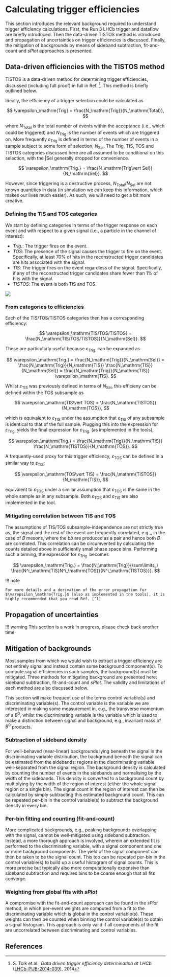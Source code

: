 # Calculating trigger efficiencies 


This section introduces the relevant background required to understand trigger efficiency calculations.
First, the Run 3 LHCb trigger and dataflow are briefly introduced.
Then the data-driven TISTOS method is introduced and propagation of uncertainties on trigger efficiencies is discussed.
Finally, the mitigation of backgrounds by means of sideband subtraction, fit-and-count and _sPlot_ approaches is presented.

## Data-driven efficiencies with the TISTOS method

TISTOS is a data-driven method for determining trigger efficiencies, discussed (including full proof) in full in Ref. [^1].
This method is briefly outlined below.

Ideally, the efficiency of a trigger selection could be calculated as

$$
    \varepsilon_\mathrm{Trig} = \frac{N_\mathrm{Trig}}{N_\mathrm{Total}},
$$

where $N_\mathrm{Total}$ is the total number of events within the acceptance (i.e., which could be triggered) and $N_\mathrm{Trig}$ is the number of events which are triggered on.
More frequently $\varepsilon_\mathrm{Trig}$ is defined in terms of the number of events in a sample subject to some form of selection, $N_\mathrm{Sel}$.
The Trig, TIS, TOS and TISTOS categories discussed here are all assumed to be conditional on this selection, with the $\mathrm{\vert Sel}$ generally dropped for convenience.

$$
    \varepsilon_\mathrm{Trig.} = \frac{N_\mathrm{Trig\vert Sel}}{N_\mathrm{Sel}}.
$$

However, since triggering is a destructive process, $N_\mathrm{Total}/N_\mathrm{Sel}$  are not known quantities in data (in simulation we can keep this information, which makes our lives much easier).
As such, we will need to get a bit more creative.


### Defining the TIS and TOS categories


We start by defining categories in terms of the trigger response on each event and with respect to a given signal (i.e., a particle in the channel of interest):

* _Trig._: The trigger fires on the event.
* _TOS_: The presence of the signal causes the trigger to fire on the event. Specifically, at least 70% of hits in the reconstructed trigger candidates are hits associated with the signal.
* _TIS_: The trigger fires on the event regardless of the signal. Specifically, if any of the reconstructed trigger candidates share fewer than 1% of hits with the signal.
* _TISTOS_: The event is both TIS and TOS.

![](../img/tistos.png)


### From categories to efficiencies

Each of the TIS/TOS/TISTOS categories then has a corresponding efficiency:

$$
    \varepsilon_\mathrm{TIS/TOS/TISTOS} = \frac{N_\mathrm{TIS/TOS/TISTOS}}{N_\mathrm{Sel}}.
$$

These are particularly useful because $\varepsilon_\mathrm{Trig.}$ can be expanded as

$$
    \varepsilon_\mathrm{Trig.} = \frac{N_\mathrm{Trig}}{N_\mathrm{Sel}} =  \frac{N_\mathrm{Trig}}{N_\mathrm{TIS}} \frac{N_\mathrm{TIS}}{N_\mathrm{Sel}} = \frac{N_\mathrm{Trig}}{N_\mathrm{TIS}} \varepsilon_\mathrm{TIS}.
$$

Whilst $\varepsilon_\mathrm{TIS}$ was previously defined in terms of $N_\mathrm{Sel}$, this efficieny can be defined within the TOS subsample as

$$
    \varepsilon_\mathrm{TIS\vert TOS} = \frac{N_\mathrm{TISTOS}}{N_\mathrm{TOS}},
$$

which is equivalent to $\varepsilon_\mathrm{TIS}$ under the assumption that $\varepsilon_\mathrm{TIS}$ of any subsample is identical to that of the full sample.
Plugging this into the expression for $\varepsilon_\mathrm{Trig.}$ yields the final expression for $\varepsilon_\mathrm{Trig.}$ (as implemented in the tools),

$$
    \varepsilon_\mathrm{Trig.} = \frac{N_\mathrm{Trig}}{N_\mathrm{TIS}} \frac{N_\mathrm{TISTOS}}{N_\mathrm{TOS}}.
$$

A frequently-used proxy for this trigger efficiency, $\varepsilon_\mathrm{TOS}$ can be defined in a similar way to $\varepsilon_\mathrm{TIS}$:

$$
    \varepsilon_\mathrm{TOS\vert TIS} = \frac{N_\mathrm{TISTOS}}{N_\mathrm{TIS}},
$$

equivalent to $\varepsilon_\mathrm{TOS}$ under a similar assumption that $\varepsilon_\mathrm{TOS}$ is the same in the whole sample as in any subsample.
Both $\varepsilon_\mathrm{TOS}$ and $\varepsilon_\mathrm{TIS}$ are also implemented in the tool.

### Mitigating correlation between TIS and TOS

The assumptions of TIS/TOS subsample-independence are not strictly true as, the signal and the rest of the event are frequently correlated, e.g.,, in the case of $B$ mesons, where the $b\bar{b}$ are produced as a pair and hence both $B$ are correlated.
This correlation can be circumvented by calculating the counts detailed above in sufficiently small phase space bins.
Performing such a binning, the expression for $\varepsilon_\mathrm{Trig.}$ becomes

$$
    \varepsilon_\mathrm{Trig.} = \frac{N_\mathrm{Trig}}{\sum\limits_i \frac{N^i_\mathrm{TIS}N^i_\mathrm{TOS}}{N^i_\mathrm{TISTOS}}}.
$$

!!! note

    For more details and a derivation of the error propagation for $\varepsilon_\mathrm{Trig.}$ (also as implemented in the tools), it is highly recommended that you read Ref. [^1]

## Propagation of uncertainties

<!-- Wilson interval method, as recommended by the [LHCb Statistics Guidelines <LINK>]() -->

!!! warning
    This section is a work in progress, please check back another time



## Mitigation of backgrounds

Most samples from which we would wish to extract a trigger efficiency are not entirely signal and instead contain some background component(s).
To compute signal efficiencies in such samples, the background(s) must be mitigated.
Three methods for mitigating background are presented here: sideband subtraction, fit-and-count and _sPlot_.
The validity and limitations of each method are also discussed below.

This section will make frequent use of the terms control variable(s) and discriminating variable(s).
The control variable is the variable we are interested in making some measurement in, e.g., the transverse momentum of a $B^0$, whilst the discriminating variable is the variable which is used to make a distinction between signal and background, e.g., invariant mass of $B^0$ products.

### Subtraction of sideband density

For well-behaved (near-linear) backgrounds lying beneath the signal in the discriminating variable distribution, the  background beneath the signal can be estimated from the sidebands: regions in the discriminating variable well-separated from the signal region.
The background density is calculated by counting the number of events in the sidebands and normalising by the width of the sidebands.
This density is converted to a background count by multiplying by the width of the region of interest (either the whole signal region or a single bin).
The signal count in the region of interest can then be calculated by simply subtracting this estimated background count.
This can be repeated per-bin in the control variable(s) to subtract the background density in every bin.

### Per-bin fitting and counting (fit-and-count)
More complicated backgrounds, e.g., peaking backgrounds overlapping with the signal, cannot be well-mitigated using sideband subtraction.
Instead, a more thorough approach is involved, wherein an extended fit is performed to the discriminating variable, with a signal component and one or more background components.
The yield of the signal component can then be taken to be the signal count.
This too can be repeated per-bin in the control variable(s) to build up a useful histogram of signal counts.
This is more precise but typically also more computationally expensive than sideband subtraction and requires bins to be coarse enough that all fits converge.

### Weighting from global fits with _sPlot_ 

A compromise with the fit-and-count approach can be found in the _sPlot_ method, in which per-event weights are computed from a fit to the discriminating variable which is global in the control variable(s).
These weights can then be counted when binning the control variable(s) to obtain a signal histogram.
This approach is only valid if all components of the fit are uncorrelated between discriminating and control variables.


## References

[^1]: S. Tolk et al., *Data driven trigger efficiency determination at LHCb* ([LHCb-PUB-2014-039](https://cds.cern.ch/record/1701134/files/LHCb-PUB-2014-039.pdf)), 2014
